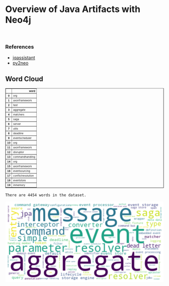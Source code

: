 # Overview of Java Artifacts with Neo4j
<br>  

### References
- [jqassistant](https://jqassistant.org)
- [py2neo](https://py2neo.org/2021.1/)


<style>
/* CSS style for smaller dataframe tables. */
.dataframe th {
    font-size: 8px;
}
.dataframe td {
    font-size: 8px;
}
</style>



## Word Cloud




<div>
<style scoped>
    .dataframe tbody tr th:only-of-type {
        vertical-align: middle;
    }

    .dataframe tbody tr th {
        vertical-align: top;
    }

    .dataframe thead th {
        text-align: right;
    }
</style>
<table border="1" class="dataframe">
  <thead>
    <tr style="text-align: right;">
      <th></th>
      <th>word</th>
    </tr>
  </thead>
  <tbody>
    <tr>
      <th>0</th>
      <td>org</td>
    </tr>
    <tr>
      <th>1</th>
      <td>axonframework</td>
    </tr>
    <tr>
      <th>2</th>
      <td>test</td>
    </tr>
    <tr>
      <th>3</th>
      <td>aggregate</td>
    </tr>
    <tr>
      <th>4</th>
      <td>matchers</td>
    </tr>
    <tr>
      <th>5</th>
      <td>saga</td>
    </tr>
    <tr>
      <th>6</th>
      <td>server</td>
    </tr>
    <tr>
      <th>7</th>
      <td>utils</td>
    </tr>
    <tr>
      <th>8</th>
      <td>deadline</td>
    </tr>
    <tr>
      <th>9</th>
      <td>eventscheduler</td>
    </tr>
    <tr>
      <th>10</th>
      <td>org</td>
    </tr>
    <tr>
      <th>11</th>
      <td>axonframework</td>
    </tr>
    <tr>
      <th>12</th>
      <td>disruptor</td>
    </tr>
    <tr>
      <th>13</th>
      <td>commandhandling</td>
    </tr>
    <tr>
      <th>14</th>
      <td>org</td>
    </tr>
    <tr>
      <th>15</th>
      <td>axonframework</td>
    </tr>
    <tr>
      <th>16</th>
      <td>eventsourcing</td>
    </tr>
    <tr>
      <th>17</th>
      <td>conflictresolution</td>
    </tr>
    <tr>
      <th>18</th>
      <td>eventstore</td>
    </tr>
    <tr>
      <th>19</th>
      <td>inmemory</td>
    </tr>
  </tbody>
</table>
</div>



    There are 4454 words in the dataset.



    
![png](Wordcloud_files/Wordcloud_10_1.png)
    

